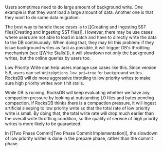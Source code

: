 Users sometimes need to do large amount of background write. One example is that they want load a large amount of data. Another one is that they want to do some data migration.

The best way to handle these cases is to [[Creating and Ingesting SST files|Creating and Ingesting SST files]]. However, there may be use cases where users are not able to load in batch and have to directly write the data to the DB continuously. When doing that, they may hit this problem: if they issue background writes as fast as possible, it will trigger DB's throttling mechanism (see [[Write Stalls]]), it will slowdown not only the background writes, but the online queries by users too.

Low Priority Write can help users manage use cases like this. Since version 5.6, users can set `WriteOptions.low_pri=true` for background writes. RocksDB will do more aggressive throttling to low priority writes to make sure high priority writes won't hit stalls.

While DB is running, RocksDB will keep evaluating whether we have any compaction pressure by looking at outstanding L0 files and bytes pending compaction. If RocksDB thinks there is a compaction pressure, it will ingest artificial sleeping to low priority write so that the total rate of low priority write is small. By doing that, the total write rate will drop much earlier than the overall write throttling condition, so the qualify of service of high priority writes is more likely to be guaranteed.

In [[Two Phase Commit|Two Phase Commit Implementation]], the slowdown of low priority writes is done in the prepare phase, rather than the commit phase.
